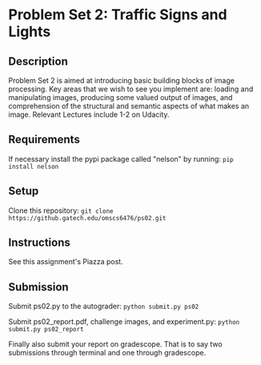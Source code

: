 # Problem Set 2: Traffic Signs and Lights

## Description

Problem Set 2 is aimed at introducing basic building blocks of image processing.  Key areas that we wish to see you implement are: loading and manipulating images, producing some valued output of images, and comprehension of the structural and semantic aspects of what makes an image.  Relevant Lectures include 1-2 on Udacity.

## Requirements
If necessary install the pypi package called "nelson" by running:
`pip install nelson`

## Setup
Clone this repository:
`git clone https://github.gatech.edu/omscs6476/ps02.git`

## Instructions

See this assignment's Piazza post.

## Submission
Submit ps02.py to the autograder:
`python submit.py ps02`

Submit ps02_report.pdf, challenge images, and experiment.py:
`python submit.py ps02_report`

Finally also submit your report on gradescope. That is to say two submissions through terminal and one through gradescope.